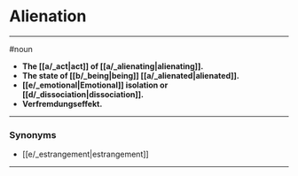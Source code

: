 # Alienation
---
#noun
- **The [[a/_act|act]] of [[a/_alienating|alienating]].**
- **The state of [[b/_being|being]] [[a/_alienated|alienated]].**
- **[[e/_emotional|Emotional]] isolation or [[d/_dissociation|dissociation]].**
- **Verfremdungseffekt.**
---
### Synonyms
- [[e/_estrangement|estrangement]]
---
